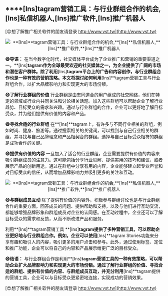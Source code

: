 ## ****[Ins]**tagram营销工具：与行业群组合作的机会,**[Ins]**私信机器人,**[Ins]**推广软件,**[Ins]**推广机器人**

[😍想了解推广相关软件的朋友请登录 http://www.vst.tw](http://www.vst.tw)

 <center><img src="https://vst.tw/MP4/tuiguang/png/4.png" alt="**[Ins]**tagram营销工具：与行业群组合作的机会,**[Ins]**私信机器人,**[Ins]**推广软件,**[Ins]**推广机器人"></center>

**😄导语：**
在当今数字化时代，社交媒体平台成为了企业推广和营销的重要渠道之一。**[Ins]**tagram作为全球最受欢迎的社交媒体之一，为企业提供了广阔的市场和潜在客户群体。除了利用**[Ins]**tagram平台上的广告和内容创作，与行业群组合作也是一种有效的营销策略。本文将探讨如何利用**[Ins]**tagram营销工具与行业群组合作，以扩大品牌影响力和实现更大的市场份额。

**😄了解行业群组的价值**
行业群组是由志同道合的用户组成的社交网络，他们在特定的领域或行业内共同关注和讨论相关话题。加入这些群组可以帮助企业了解行业趋势、目标受众的需求和兴趣。通过与行业群组的合作，企业可以更好地了解目标受众，并为他们提供有价值的内容和产品。

**😄寻找合适的行业群组**
在**[Ins]**tagram上，有许多与不同行业相关的群组，例如时尚、健身、旅游等。通过搜索相关的关键词，可以找到与自己行业相关的群组，并寻找与自己品牌理念和产品相契合的群组。选择与自己目标受众相符的群组是成功合作的关键。

**😄提供有价值的内容**
一旦加入了适合的行业群组，企业需要提供有价值的内容来吸引群组成员的注意力。这可能包括分享行业见解、提供实用的技巧和建议，或者展示产品的创新用途。通过在群组中分享有用的内容，企业能够建立起专业声誉和对目标受众的信任，从而增加品牌影响力并吸引更多的关注和互动。

 <center><img src="https://vst.tw/MP4/tuiguang/png/4.png" alt="**[Ins]**tagram营销工具：与行业群组合作的机会,**[Ins]**私信机器人,**[Ins]**推广软件,**[Ins]**推广机器人"></center>

**😄与群组成员互动**
除了提供有价值的内容外，积极参与群组讨论也是与行业群组合作的重要方面。回答成员的问题、提供帮助和支持，以及与他们进行互动交流，都能够增强品牌形象和群组成员对企业的认同感。在互动过程中，企业还可以了解目标受众的需求和反馈，从而不断改进产品和服务。

利用**[Ins]**tagram营销工具
**[Ins]**tagram提供了多种营销工具，可以帮助企业更好地与行业群组合作。例如，企业可以使用**[Ins]**tagram Stories功能来分享有趣和吸引人的内容，吸引更多的用户点击和参与。此外，通过使用标签、定位和推广功能，企业可以将自己的内容和产品展示给更广泛的目标受众。

**😄结语：**
与行业群组合作是利用**[Ins]**tagram营销工具的一种有效策略，可以帮助企业扩大品牌影响力和实现更大的市场份额。通过了解行业群组的价值、寻找合适的群组、提供有价值的内容、与群组成员互动，并充分利用**[Ins]**tagram提供的营销工具，企业可以与目标受众更紧密地连接，实现成功的营销效果。

[😍想了解推广相关软件的朋友请登录 http://www.vst.tw](http://www.vst.tw)



